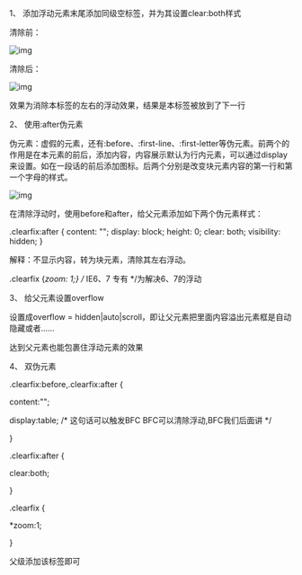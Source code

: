 1、 添加浮动元素末尾添加同级空标签，并为其设置clear:both样式

清除前：

![img](file:///C:/Users/pc/AppData/Local/Temp/msohtmlclip1/01/clip_image002.jpg)

清除后：

![img](file:///C:/Users/pc/AppData/Local/Temp/msohtmlclip1/01/clip_image004.jpg)

效果为消除本标签的左右的浮动效果，结果是本标签被放到了下一行

 

2、 使用:after伪元素

伪元素：虚假的元素，还有:before、:first-line、:first-letter等伪元素。前两个的作用是在本元素的前后，添加内容，内容展示默认为行内元素，可以通过display来设置。如在一段话的前后添加图标。后两个分别是改变块元素内容的第一行和第一个字母的样式。

![img](file:///C:/Users/pc/AppData/Local/Temp/msohtmlclip1/01/clip_image006.jpg)

在清除浮动时，使用before和after，给父元素添加如下两个伪元素样式：

.clearfix:after { content: ""; display: block; height: 0; clear: both; visibility: hidden; }  

解释：不显示内容，转为块元素，清除其左右浮动。

.clearfix {*zoom: 1;}  /* IE6、7 专有 */为解决6、7的浮动

 

3、 给父元素设置overflow

设置成overflow = hidden|auto|scroll，即让父元素把里面内容溢出元素框是自动隐藏或者……

达到父元素也能包裹住浮动元素的效果

4、 双伪元素

.clearfix:before,.clearfix:after { 

 content:"";

 display:table; /* 这句话可以触发BFC BFC可以清除浮动,BFC我们后面讲 */

}

.clearfix:after {

 clear:both;

}

.clearfix {

 *zoom:1;

}

父级添加该标签即可
